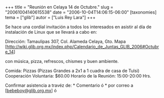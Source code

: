 +++
title = "Reunión en Celaya 14 de Octubre."
slug = "20061004140615538"
date = "2006-10-04T14:06:15-06:00"
[taxonomies]
tema = ["glib"]
autor = ["Luis Rey Lara"]
+++

Se hace una cordial invitación a todos los interesados en asistir al día
de instalación de Linux que se llevará a cabo en:

Dirección: Tamaulipas 307, Col. Alameda Celaya, Gto. Mapa
\[<a href="http://wiki.glib.org.mx/index.php/Calendario_de_Juntas_GLIB_2006#Octubre_14">http://wiki.glib.org.mx/index.php/Calendario_de_Juntas_GLIB_2006#Octubre_14</a>\]

con música, pizza, refrescos, chismes y buen ambiente.

Comida: Pizzas (Pizzas Grandes a 2x1 a 1 cuadra de casa de Tulsi)
Cooperación Voluntaria: $60.00 Horario de la Reunión: 15:00-20:00 Hrs.

Confirmar asistencia a travéz de: \* Comentario ó \* por correo a
\[bebeboy@glib.org.mx\] ó

